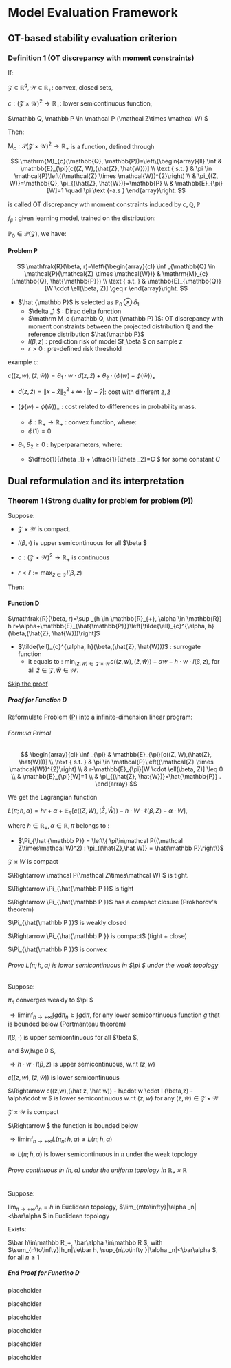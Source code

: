 # Model Evaluation Framework

## OT-based stability evaluation criterion

### Definition 1 (OT discrepancy with moment constraints)

If:

$\mathcal Z \subseteq \mathbb R^d, \mathcal  W\subseteq  \mathbb R_+$: convex, closed sets, 

$c: (\mathcal Z \times \mathcal  W )^2 \rightarrow  \mathbb R_+$: lower semicontinuous function,

$\mathbb Q, \mathbb  P \in \mathcal  P (\mathcal Z\times \mathcal W) $


Then:

$\mathrm M_c: \mathcal P(\mathcal  Z \times \mathcal  W )^2 \rightarrow  \mathbb R_+$ is a function, defined through

$$
\mathrm{M}_{c}(\mathbb{Q}, \mathbb{P})=\left\{\begin{array}{ll}
\inf & \mathbb{E}_{\pi}[c((Z, W),(\hat{Z}, \hat{W}))] \\
\text { s.t. } & \pi \in \mathcal{P}\left((\mathcal{Z} \times \mathcal{W})^{2}\right) \\
& \pi_{(Z, W)}=\mathbb{Q}, \pi_{(\hat{Z}, \hat{W})}=\mathbb{P} \\
& \mathbb{E}_{\pi}[W]=1 \quad \pi \text {-a.s }
\end{array}\right.
$$

is called OT discrepancy wth moment constraints induced by $c, \mathbb  Q, \mathbb P$

$f_\beta$ : given learning model, trained on the distribution:

$\mathbb P_0 \in \mathcal P (\mathcal  Z)$, we have:

#### Problem P
$$
\mathfrak{R}(\beta, r)=\left\{\begin{array}{cl}
\inf _{\mathbb{Q} \in \mathcal{P}(\mathcal{Z} \times \mathcal{W})} & \mathrm{M}_{c}(\mathbb{Q}, \hat{\mathbb{P}}) \\
\text { s.t. } & \mathbb{E}_{\mathbb{Q}}[W \cdot \ell(\beta, Z)] \geq r
\end{array}\right.
$$

- $\hat {\mathbb  P}$ is selected as $\mathbb  P_ 0 \otimes \delta _1$
  - $\delta _1 $ : Dirac delta function
  - $\mathrm M_c (\mathbb Q, \hat {\mathbb P} )$: OT discrepancy with moment constraints between the projected distribution $\mathbb Q$ and the reference distribution $\hat{\mathbb P}$
  - $l(\beta ,z)$ : prediction risk of model $f_\beta $ on sample $z$
  - $r > 0$ : pre-defined risk threshold

example c:

$c((z,w), (\hat z, \hat w )) = \theta _1 \cdot w \cdot d(z, \hat z) +\theta _2 \cdot (\phi  (w) - \phi (\hat{w}))_+$

- $d(z,\hat z) = \| x - \hat x \|^2_2 + \infty \cdot | y - \hat y|$: cost with different $z, \hat z$

- $(\phi(w) - \phi (\hat w))_+$ : cost related to differences in probability mass.

  - $\phi : \mathbb  R_+ \rightarrow  \mathbb  R_+$ : convex function, where:
  - $\phi(1) = 0$
- $\theta _1, \theta _2 \ge 0$ : hyperparameters, where:
  - $\dfrac{1}{\theta _1} + \dfrac{1}{\theta _2}=C $ for some constant $C$

## Dual reformulation and its interpretation

### Theorem 1 (Strong duality for problem for problem [(P)](#problem-p))

Suppose:

- $\mathcal Z \times \mathcal  W$ is compact.

- $l(\beta ,\cdot )$ is upper semicontinuous for all $\beta $ 

- $c:(\mathcal Z\times\mathcal W)^2\rightarrow \mathbb R_+$ is continuous
- $r<\bar r := \max_{z\in\mathcal Z}l(\beta ,z)$

Then:


#### Function D
$\mathfrak{R}(\beta, r)=\sup _{h \in \mathbb{R}_{+}, \alpha \in \mathbb{R}} h r+\alpha+\mathbb{E}_{\hat{\mathbb{P}}}\left[\tilde{\ell}_{c}^{\alpha, h}(\beta,(\hat{Z}, \hat{W}))\right]$

- $\tilde{\ell}_{c}^{\alpha, h}(\beta,(\hat{Z}, \hat{W}))$ : surrogate function
  - it equals to : $\min_{(z,w)\in\mathcal Z\times\mathcal W}c((z,w),(\hat z,\hat w)) + \alpha w - h\cdot w \cdot l(\beta ,z)$, for all $\hat z \in \mathcal Z, \hat w \in \mathcal W$.

[Skip the proof](#end-proof-for-functino-d)

##### Proof for Function D

Reformulate Problem [(P)](#problem-p) into a infinite-dimension linear program:

###### Formula Primal
$$
\begin{array}{cl}
\inf _{\pi} & \mathbb{E}_{\pi}[c((Z, W),(\hat{Z}, \hat{W}))] \\
\text { s.t. } & \pi \in \mathcal{P}\left((\mathcal{Z} \times \mathcal{W})^{2}\right) \\
& r-\mathbb{E}_{\pi}[W \cdot \ell(\beta, Z)] \leq 0 \\
& \mathbb{E}_{\pi}[W]=1 \\
& \pi_{(\hat{Z}, \hat{W})}=\hat{\mathbb{P}} .
\end{array}
$$

We get the Lagrangian function

$L(\pi ; h, \alpha)=h r+\alpha+\mathbb{E}_{\pi}[c((Z, W),(\hat{Z}, \hat{W}))-h \cdot W \cdot \ell(\beta, Z)-\alpha \cdot W]$,

where $h\in\mathbb R_+,\alpha \in\mathbb R,\pi$ belongs to :
- $\Pi_{\hat {\mathbb P}} = \left\{  \pi\in\mathcal P((\mathcal Z\times\mathcal W)^2) : \pi_{(\hat{Z},\hat W)} = \hat{\mathbb P}\right\}$

$\mathcal Z\times W$ is compact 

$\Rightarrow \mathcal P(\mathcal  Z\times\mathcal W) $ is tight.

$\Rightarrow \Pi_{\hat{\mathbb P }}$ is tight

$\Rightarrow  \Pi_{\hat{\mathbb P }}$ has a compact closure (Prokhorov's theorem)

$\Pi_{\hat{\mathbb P }}$ is weakly closed

$\Rightarrow \Pi_{\hat{\mathbb P }} is compact$ (tight + close)

$\Pi_{\hat{\mathbb P }}$ is convex

###### Prove $L(\pi; h ,\alpha)$ is lower semicontinuous in $\pi $ under the weak topology

Suppose:

$\pi_n$ converges weakly to $\pi $

$\Rightarrow \liminf_{n\rightarrow +\infty}\int g\mathrm d \pi_n \ge \int g\mathrm d  \pi$, for any lower semicontinuous function $g$ that is bounded below (Portmanteau theorem)

$l(\beta,\cdot)$ is upper semicontinuous for all $\beta $, 

and $w,h\ge 0 $,

$\Rightarrow  h\cdot w \cdot l(\beta ,z)$ is upper semicontinuous, w.r.t $(z,w)$

$c((z,w),(\hat z, \hat w))$ is lower semicontinuous

$\Rightarrow c((z,w),(\hat z, \hat w)) - h\cdot w \cdot l (\beta,z) - \alpha\cdot w $ is lower semicontinuous w.r.t $(z,w)$ for any $(\hat z,\hat w) \in \mathcal  Z\times \mathcal W$

$\mathcal  Z\times\mathcal W$ is compact

$\Rightarrow $ the function is bounded below

$\Rightarrow \liminf_{n\rightarrow +\infty}L(\pi_n;h,\alpha )\ge L(\pi;h,\alpha )$

$\Rightarrow L(\pi;h,\alpha )$ is lower semicontinuous in $\pi$ under the weak topology

###### Prove continuous in $(h,\alpha)$ under the uniform topology in $\mathbb{R}_+ \times \mathbb R$

Suppose:

$\lim_{n\to+\infty}h_n = h$ in Euclidean topology, $\lim_{n\to\infty}|\alpha _n|<\bar\alpha $ in Euclidean topology

Exists:

$\bar h\in\mathbb R_+, \bar\alpha \in\mathbb R $, with $\sum_{n\to\infty}|h_n|\le\bar h, \sup_{n\to\infty }|\alpha _n|<\bar\alpha $, for all $n\ge 1$

##### End Proof for Functino D


placeholder

placeholder

placeholder

placeholder

placeholder

placeholder